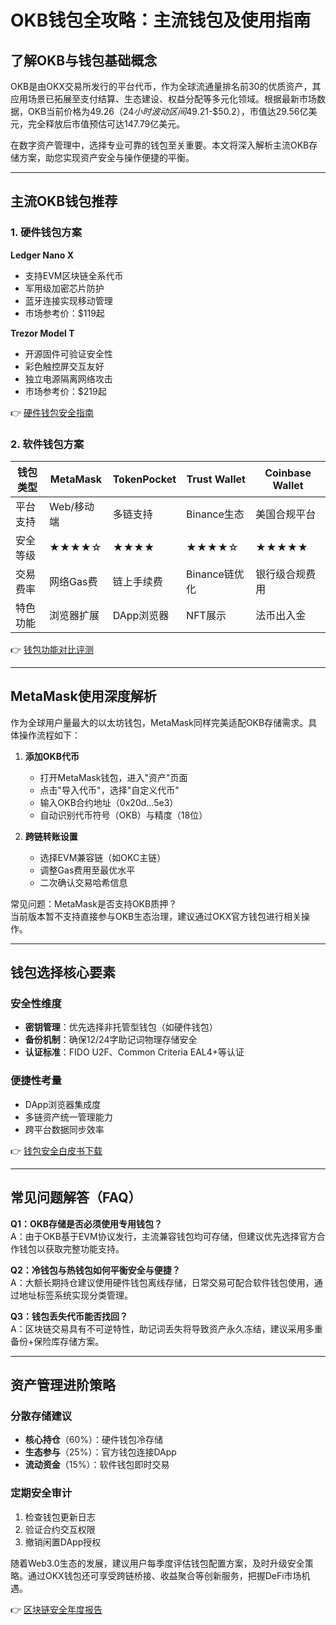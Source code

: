 # OKB钱包全攻略：主流钱包及使用指南

## 了解OKB与钱包基础概念

OKB是由OKX交易所发行的平台代币，作为全球流通量排名前30的优质资产，其应用场景已拓展至支付结算、生态建设、权益分配等多元化领域。根据最新市场数据，OKB当前价格为$49.26（24小时波动区间$49.21-$50.2），市值达29.56亿美元，完全释放后市值预估可达147.79亿美元。

在数字资产管理中，选择专业可靠的钱包至关重要。本文将深入解析主流OKB存储方案，助您实现资产安全与操作便捷的平衡。

---

## 主流OKB钱包推荐

### 1. 硬件钱包方案
**Ledger Nano X**  
- 支持EVM区块链全系代币  
- 军用级加密芯片防护  
- 蓝牙连接实现移动管理  
- 市场参考价：$119起  

**Trezor Model T**  
- 开源固件可验证安全性  
- 彩色触控屏交互友好  
- 独立电源隔离网络攻击  
- 市场参考价：$219起  

👉 [硬件钱包安全指南](https://bit.ly/okx_welcome)

### 2. 软件钱包方案

| 钱包类型   | MetaMask | TokenPocket | Trust Wallet | Coinbase Wallet |
|------------|----------|-------------|--------------|-----------------|
| 平台支持   | Web/移动端 | 多链支持    | Binance生态  | 美国合规平台    |
| 安全等级   | ★★★★☆    | ★★★★        | ★★★★☆        | ★★★★★           |
| 交易费率   | 网络Gas费 | 链上手续费  | Binance链优化 | 银行级合规费用  |
| 特色功能   | 浏览器扩展 | DApp浏览器  | NFT展示      | 法币出入金      |

👉 [钱包功能对比评测](https://bit.ly/okx_welcome)

---

## MetaMask使用深度解析

作为全球用户量最大的以太坊钱包，MetaMask同样完美适配OKB存储需求。具体操作流程如下：

1. **添加OKB代币**  
   - 打开MetaMask钱包，进入"资产"页面  
   - 点击"导入代币"，选择"自定义代币"  
   - 输入OKB合约地址（0x20d...5e3）  
   - 自动识别代币符号（OKB）与精度（18位）

2. **跨链转账设置**  
   - 选择EVM兼容链（如OKC主链）  
   - 调整Gas费用至最优水平  
   - 二次确认交易哈希信息  

常见问题：MetaMask是否支持OKB质押？  
当前版本暂不支持直接参与OKB生态治理，建议通过OKX官方钱包进行相关操作。

---

## 钱包选择核心要素

### 安全性维度
- **密钥管理**：优先选择非托管型钱包（如硬件钱包）  
- **备份机制**：确保12/24字助记词物理存储安全  
- **认证标准**：FIDO U2F、Common Criteria EAL4+等认证  

### 便捷性考量
- DApp浏览器集成度  
- 多链资产统一管理能力  
- 跨平台数据同步效率  

👉 [钱包安全白皮书下载](https://bit.ly/okx_welcome)

---

## 常见问题解答（FAQ）

**Q1：OKB存储是否必须使用专用钱包？**  
A：由于OKB基于EVM协议发行，主流兼容钱包均可存储，但建议优先选择官方合作钱包以获取完整功能支持。

**Q2：冷钱包与热钱包如何平衡安全与便捷？**  
A：大额长期持仓建议使用硬件钱包离线存储，日常交易可配合软件钱包使用，通过地址标签系统实现分类管理。

**Q3：钱包丢失代币能否找回？**  
A：区块链交易具有不可逆特性，助记词丢失将导致资产永久冻结，建议采用多重备份+保险库存储方案。

---

## 资产管理进阶策略

### 分散存储建议
- **核心持仓**（60%）：硬件钱包冷存储  
- **生态参与**（25%）：官方钱包连接DApp  
- **流动资金**（15%）：软件钱包即时交易  

### 定期安全审计
1. 检查钱包更新日志  
2. 验证合约交互权限  
3. 撤销闲置DApp授权  

随着Web3.0生态的发展，建议用户每季度评估钱包配置方案，及时升级安全策略。通过OKX钱包还可享受跨链桥接、收益聚合等创新服务，把握DeFi市场机遇。

👉 [区块链安全年度报告](https://bit.ly/okx_welcome)